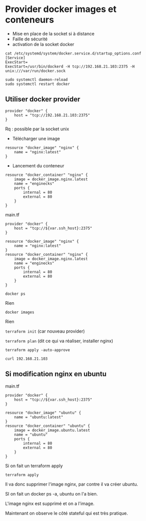 # Provider docker images et conteneurs
- Mise en place de la socket si à distance
- Faille de sécurité
- activation de la socket docker

```
cat /etc/systemd/system/docker.service.d/startup_options.conf
[Service]
ExecStart=
ExecStart=/usr/bin/dockerd -H tcp://192.168.21.103:2375 -H unix:///var/run/docker.sock
```

```
sudo systemctl daemon-reload
sudo systemctl restart docker
```

## Utiliser docker provider
```
provider "docker" {
    host = "tcp://192.168.21.103:2375"
}
```

Rq : possible par la socket unix

- Télécharger une image
```
resource "docker_image" "nginx" {
    name = "nginx:latest"
}
```

- Lancement du conteneur
```
resource "docker_container" "nginx" {
    image = docker_image.nginx.latest
    name = "enginecks"
    ports {
        internal = 80
        external = 80
    }
}
```

main.tf
```
provider "docker" {
    host = "tcp://${var.ssh_host}:2375"
}

resource "docker_image" "nginx" {
    name = "nginx:latest"
}
resource "docker_container" "nginx" {
    image = docker_image.nginx.latest
    name = "enginecks"
    ports {
        internal = 80
        external = 80
    }
}
```

```
docker ps
```
Rien

```
docker images
```

Rien

`terraform init` (car nouveau provider)

`terraform plan` (dit ce qui va réaliser, installer nginx)

```
terraform apply -auto-approve
```

```
curl 192.168.21.103
```

## Si modification nginx en ubuntu

main.tf
```
provider "docker" {
    host = "tcp://${var.ssh_host}:2375"
}

resource "docker_image" "ubuntu" {
    name = "ubuntu:latest"
}
resource "docker_container" "ubuntu" {
    image = docker_image.ubuntu.latest
    name = "ubuntu"
    ports {
        internal = 80
        external = 80
    }
}
```

Si on fait un terraform apply
```
terraform apply
```

Il va donc supprimer l'image nginx, par contre il va créer ubuntu.

SI on fait un docker ps -a, ubuntu on l'a bien.

L'image nginx est supprimé et on a l'image.

Maintenant on observe le côté stateful qui est très pratique.